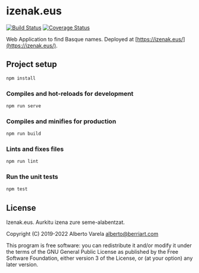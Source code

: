 # izenak.eus

[![Build Status](https://travis-ci.org/artberri/izenak.svg?branch=master)](https://travis-ci.org/artberri/izenak)
[![Coverage Status](https://coveralls.io/repos/github/artberri/izenak/badge.svg?branch=master)](https://coveralls.io/github/artberri/izenak?branch=master)

Web Application to find Basque names. Deployed at [https://izenak.eus/](https://izenak.eus/).

## Project setup

```bash
npm install
```

### Compiles and hot-reloads for development

```bash
npm run serve
```

### Compiles and minifies for production

```bash
npm run build
```

### Lints and fixes files

```bash
npm run lint
```

### Run the unit tests

```bash
npm test
```

## License

Izenak.eus. Aurkitu izena zure seme-alabentzat.

Copyright (C) 2019-2022 Alberto Varela <alberto@berriart.com>

This program is free software: you can redistribute it and/or modify
it under the terms of the GNU General Public License as published by
the Free Software Foundation, either version 3 of the License, or
(at your option) any later version.
